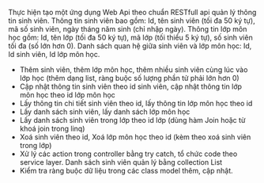 Thực hiện tạo một ứng dụng Web Api theo chuẩn RESTfull api quản lý thông tin sinh viên. Thông tin sinh viên bao gồm: Id, tên sinh viên (tối đa 50 ký tự), mã số sinh viên, ngày tháng năm sinh (chỉ nhập ngày). Thông tin lớp môn học gồm: Id, tên lớp (tối đa 50 ký tự), mã lớp (tối thiểu 5 ký tự), số sinh viên tối đa (số lớn hơn 0). Danh sách quan hệ giữa sinh viên và lớp môn học: Id, Id sinh viên, Id lớp môn học.
+ Thêm sinh viên, thêm lớp môn học, thêm nhiều sinh viên cùng lúc vào lớp học (thêm dạng list, ràng buộc số lượng phần tử phải lớn hơn 0)
+ Cập nhật thông tin sinh viên theo id sinh viên, cập nhật thông tin lớp môn học theo id lớp môn học
+ Lấy thông tin chi tiết sinh viên theo id, lấy thông tin lớp môn học theo id
+ Lấy danh sách sinh viên, lấy danh sách lớp môn học
+ Lấy danh sách sinh viên trong lớp theo id lớp (dùng hàm Join hoặc từ khoá join trong linq)
+ Xoá sinh viên theo id, Xoá lớp môn học theo id (kèm theo xoá sinh viên trong lớp)
+ Xử lý các action trong controller bằng try catch, tổ chức code theo service layer. Danh sách sinh viên quản lý bằng collection List
+ Kiểm tra ràng buộc dữ liệu trong các class model thêm, cập nhật.
